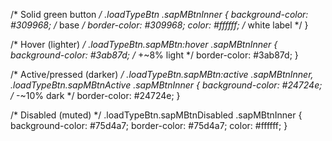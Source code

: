 /* Solid green button */
.loadTypeBtn .sapMBtnInner {
  background-color: #309968;     /* base */
  border-color: #309968;
  color: #ffffff;                /* white label */
}

/* Hover (lighter) */
.loadTypeBtn.sapMBtn:hover .sapMBtnInner {
  background-color: #3ab87d;     /* +~8% light */
  border-color: #3ab87d;
}

/* Active/pressed (darker) */
.loadTypeBtn.sapMBtn:active .sapMBtnInner,
.loadTypeBtn.sapMBtnActive .sapMBtnInner {
  background-color: #24724e;     /* -~10% dark */
  border-color: #24724e;
}

/* Disabled (muted) */
.loadTypeBtn.sapMBtnDisabled .sapMBtnInner {
  background-color: #75d4a7;
  border-color: #75d4a7;
  color: #ffffff;
}

